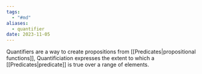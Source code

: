 ```yaml
---
tags:
  - "#md"
aliases:
  - quantifier
date: 2023-11-05
---
```

Quantifiers are a way to create propositions from [[Predicates|propositional functions]], Quantificiation expresses the extent to which a [[Predicates|predicate]] is true over a range of elements.